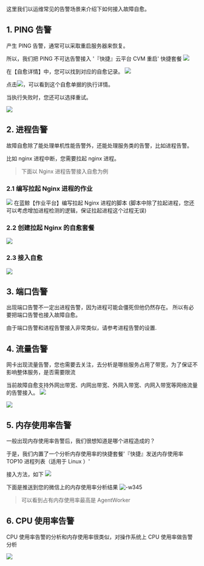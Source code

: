 
这里我们以运维常见的告警场景来介绍下如何接入故障自愈。

## 1. PING 告警
产生 PING 告警，通常可以采取重启服务器来恢复。

所以，我们把 PING 不可达告警接入 '『快捷』云平台 CVM 重启' 快捷套餐
![](http://imgcache.tce.fsphere.cn/image/mc.qcloudimg.com/static/img/8a43e97cfc6b807d744deaa57d2f0b6a/14955064369949.jpg)

在【自愈详情】中，您可以找到对应的自愈记录。
![](http://imgcache.tce.fsphere.cn/image/mc.qcloudimg.com/static/img/262cf8fdafee5f3e41be278e914640ed/14955066069489.jpg)

点击![](http://imgcache.tce.fsphere.cn/image/mc.qcloudimg.com/static/img/fdab933ea1b4470756182a16fe4a3793/14955069261567.jpg)，可以看到这个自愈单据的执行详情。

当执行失败时，您还可以选择重试。

![](http://imgcache.tce.fsphere.cn/image/mc.qcloudimg.com/static/img/64ed497358db7fdf9d2bd011fcc09f8d/14955066257255.jpg)
    
## 2. 进程告警 #
故障自愈除了能处理单机性能告警外，还能处理服务类的告警，比如进程告警。

比如 nginx 进程中断，您需要拉起 nginx 进程。

> 下面以 Nginx 进程告警接入自愈为例

### 2.1 编写拉起 Nginx 进程的作业 ##
![](http://imgcache.tce.fsphere.cn/image/mc.qcloudimg.com/static/img/5fd5977c4d85e50fa02c3361a9c9eafd/14955087013221.jpg)
在蓝鲸【作业平台】编写拉起 Nginx 进程的脚本
(脚本中除了拉起进程，您还可以考虑增加进程检测的逻辑，保证拉起进程这个过程无误)

### 2.2 创建拉起 Nginx 的自愈套餐 ##
![](http://imgcache.tce.fsphere.cn/image/mc.qcloudimg.com/static/img/59cf21b5cd80e5d624292be0968ee22c/14955086379695.jpg)

### 2.3 接入自愈 ##
![](http://imgcache.tce.fsphere.cn/image/mc.qcloudimg.com/static/img/2bf4e8a4906c230191b25ebf5f4ed3a5/14955317848864.jpg)


## 3. 端口告警 #
出现端口告警不一定出进程告警，因为进程可能会僵死但他仍然存在。
所以有必要把端口告警也接入故障自愈。

由于端口告警和进程告警接入非常类似，请参考进程告警的设置.

## 4. 流量告警 #
网卡出现流量告警，您也需要去关注，去分析是哪些服务占用了带宽，为了保证不影响整体服务，是否需要限流

当前故障自愈支持外网出带宽、内网出带宽、外网入带宽、内网入带宽等网络流量的告警接入。
![](http://imgcache.tce.fsphere.cn/image/mc.qcloudimg.com/static/img/1c59476c357d4be696087ae25b28e3f3/14955129158481.jpg)

![](http://imgcache.tce.fsphere.cn/image/mc.qcloudimg.com/static/img/1b4092cec3bd618b21b5b6b7f1c5157c/14955127999644.jpg)

## 5. 内存使用率告警 #
一般出现内存使用率告警后，我们很想知道是哪个进程造成的？

于是，我们内置了一个分析内存使用率的快捷套餐'『快捷』发送内存使用率 TOP10 进程列表（适用于 Linux ）'

接入方法，如下
![](http://imgcache.tce.fsphere.cn/image/mc.qcloudimg.com/static/img/de5979e867995993f4391c8e12b5b618/14955213210764.jpg)

下面是推送到您的微信上的内存使用率分析结果
![-w345](http://imgcache.tce.fsphere.cn/image/mc.qcloudimg.com/static/img/b81dea3ba8d06ee53be68acd12e23612/14955212081726.jpg)

> 可以看到占有内存使用率最高是 AgentWorker

## 6. CPU 使用率告警 #
CPU 使用率告警的分析和内存使用率很类似，对操作系统上 CPU 使用率做告警分析

![](http://imgcache.tce.fsphere.cn/image/mc.qcloudimg.com/static/img/26ecca4dbfdecaef9b2b7d2cc89fa168/14955224685893.jpg)








